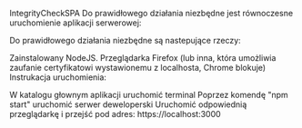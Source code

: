 IntegrityCheckSPA
Do prawidłowego działania niezbędne jest równoczesne uruchomienie aplikacji serwerowej:

Do prawidłowego działania niezbędne są nastepujące rzeczy:

Zainstalowany NodeJS.
Przeglądarka Firefox (lub inna, która umożliwia zaufanie certyfikatowi wystawionemu z localhosta, Chrome blokuje)
Instrukacja uruchomienia:

W katalogu głownym aplikacji uruchomić terminal
Poprzez komendę "npm start" uruchomić serwer deweloperski
Uruchomić odpowiednią przeglądarkę i przejść pod adres: https://localhost:3000
